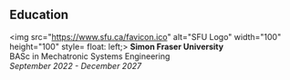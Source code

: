 ## Education

<img src="https://www.sfu.ca/favicon.ico" alt="SFU Logo" width="100" height="100" style= float: left;>
<strong>Simon Fraser University</strong><br>
BASc in Mechatronic Systems Engineering<br>
<em>September 2022 - December 2027</em>
